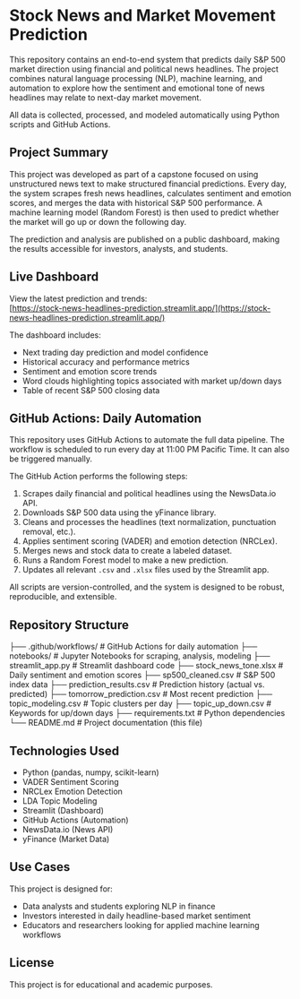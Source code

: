 # Stock News and Market Movement Prediction

This repository contains an end-to-end system that predicts daily S&P 500 market direction using financial and political news headlines. The project combines natural language processing (NLP), machine learning, and automation to explore how the sentiment and emotional tone of news headlines may relate to next-day market movement.

All data is collected, processed, and modeled automatically using Python scripts and GitHub Actions.

## Project Summary

This project was developed as part of a capstone focused on using unstructured news text to make structured financial predictions. Every day, the system scrapes fresh news headlines, calculates sentiment and emotion scores, and merges the data with historical S&P 500 performance. A machine learning model (Random Forest) is then used to predict whether the market will go up or down the following day.

The prediction and analysis are published on a public dashboard, making the results accessible for investors, analysts, and students.

## Live Dashboard

View the latest prediction and trends:  
[https://stock-news-headlines-prediction.streamlit.app/](https://stock-news-headlines-prediction.streamlit.app/)

The dashboard includes:

- Next trading day prediction and model confidence
- Historical accuracy and performance metrics
- Sentiment and emotion score trends
- Word clouds highlighting topics associated with market up/down days
- Table of recent S&P 500 closing data

## GitHub Actions: Daily Automation

This repository uses GitHub Actions to automate the full data pipeline. The workflow is scheduled to run every day at 11:00 PM Pacific Time. It can also be triggered manually.

The GitHub Action performs the following steps:

1. Scrapes daily financial and political headlines using the NewsData.io API.
2. Downloads S&P 500 data using the yFinance library.
3. Cleans and processes the headlines (text normalization, punctuation removal, etc.).
4. Applies sentiment scoring (VADER) and emotion detection (NRCLex).
5. Merges news and stock data to create a labeled dataset.
6. Runs a Random Forest model to make a new prediction.
7. Updates all relevant `.csv` and `.xlsx` files used by the Streamlit app.

All scripts are version-controlled, and the system is designed to be robust, reproducible, and extensible.

## Repository Structure

├── .github/workflows/ # GitHub Actions for daily automation
├── notebooks/ # Jupyter Notebooks for scraping, analysis, modeling
├── streamlit_app.py # Streamlit dashboard code
├── stock_news_tone.xlsx # Daily sentiment and emotion scores
├── sp500_cleaned.csv # S&P 500 index data
├── prediction_results.csv # Prediction history (actual vs. predicted)
├── tomorrow_prediction.csv # Most recent prediction
├── topic_modeling.csv # Topic clusters per day
├── topic_up_down.csv # Keywords for up/down days
├── requirements.txt # Python dependencies
└── README.md # Project documentation (this file)


## Technologies Used

- Python (pandas, numpy, scikit-learn)
- VADER Sentiment Scoring
- NRCLex Emotion Detection
- LDA Topic Modeling
- Streamlit (Dashboard)
- GitHub Actions (Automation)
- NewsData.io (News API)
- yFinance (Market Data)

## Use Cases

This project is designed for:

- Data analysts and students exploring NLP in finance
- Investors interested in daily headline-based market sentiment
- Educators and researchers looking for applied machine learning workflows

## License

This project is for educational and academic purposes.



 
